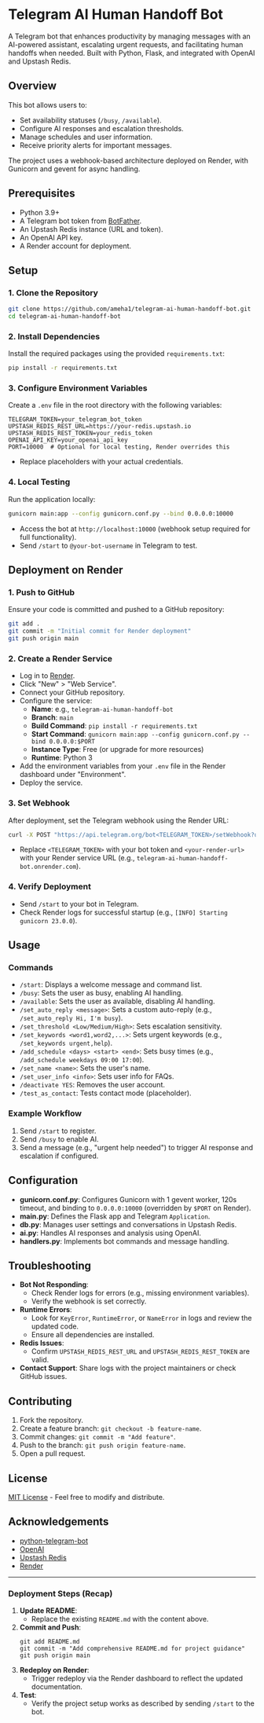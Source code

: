 
# Telegram AI Human Handoff Bot

A Telegram bot that enhances productivity by managing messages with an AI-powered assistant, escalating urgent requests, and facilitating human handoffs when needed. Built with Python, Flask, and integrated with OpenAI and Upstash Redis.

## Overview

This bot allows users to:
- Set availability statuses (`/busy`, `/available`).
- Configure AI responses and escalation thresholds.
- Manage schedules and user information.
- Receive priority alerts for important messages.

The project uses a webhook-based architecture deployed on Render, with Gunicorn and gevent for async handling.

## Prerequisites

- Python 3.9+
- A Telegram bot token from [BotFather](https://t.me/BotFather).
- An Upstash Redis instance (URL and token).
- An OpenAI API key.
- A Render account for deployment.

## Setup

### 1. Clone the Repository
```bash
git clone https://github.com/ameha1/telegram-ai-human-handoff-bot.git
cd telegram-ai-human-handoff-bot
```

### 2. Install Dependencies
Install the required packages using the provided `requirements.txt`:
```bash
pip install -r requirements.txt
```

### 3. Configure Environment Variables
Create a `.env` file in the root directory with the following variables:
```
TELEGRAM_TOKEN=your_telegram_bot_token
UPSTASH_REDIS_REST_URL=https://your-redis.upstash.io
UPSTASH_REDIS_REST_TOKEN=your_redis_token
OPENAI_API_KEY=your_openai_api_key
PORT=10000  # Optional for local testing, Render overrides this
```
- Replace placeholders with your actual credentials.

### 4. Local Testing
Run the application locally:
```bash
gunicorn main:app --config gunicorn.conf.py --bind 0.0.0.0:10000
```
- Access the bot at `http://localhost:10000` (webhook setup required for full functionality).
- Send `/start` to `@your-bot-username` in Telegram to test.

## Deployment on Render

### 1. Push to GitHub
Ensure your code is committed and pushed to a GitHub repository:
```bash
git add .
git commit -m "Initial commit for Render deployment"
git push origin main
```

### 2. Create a Render Service
- Log in to [Render](https://render.com/).
- Click "New" > "Web Service".
- Connect your GitHub repository.
- Configure the service:
  - **Name**: e.g., `telegram-ai-human-handoff-bot`
  - **Branch**: `main`
  - **Build Command**: `pip install -r requirements.txt`
  - **Start Command**: `gunicorn main:app --config gunicorn.conf.py --bind 0.0.0.0:$PORT`
  - **Instance Type**: Free (or upgrade for more resources)
  - **Runtime**: Python 3
- Add the environment variables from your `.env` file in the Render dashboard under "Environment".
- Deploy the service.

### 3. Set Webhook
After deployment, set the Telegram webhook using the Render URL:
```bash
curl -X POST "https://api.telegram.org/bot<TELEGRAM_TOKEN>/setWebhook?url=https://<your-render-url>.onrender.com/webhook"
```
- Replace `<TELEGRAM_TOKEN>` with your bot token and `<your-render-url>` with your Render service URL (e.g., `telegram-ai-human-handoff-bot.onrender.com`).

### 4. Verify Deployment
- Send `/start` to your bot in Telegram.
- Check Render logs for successful startup (e.g., `[INFO] Starting gunicorn 23.0.0`).

## Usage

### Commands
- `/start`: Displays a welcome message and command list.
- `/busy`: Sets the user as busy, enabling AI handling.
- `/available`: Sets the user as available, disabling AI handling.
- `/set_auto_reply <message>`: Sets a custom auto-reply (e.g., `/set_auto_reply Hi, I'm busy`).
- `/set_threshold <Low/Medium/High>`: Sets escalation sensitivity.
- `/set_keywords <word1,word2,...>`: Sets urgent keywords (e.g., `/set_keywords urgent,help`).
- `/add_schedule <days> <start> <end>`: Sets busy times (e.g., `/add_schedule weekdays 09:00 17:00`).
- `/set_name <name>`: Sets the user's name.
- `/set_user_info <info>`: Sets user info for FAQs.
- `/deactivate YES`: Removes the user account.
- `/test_as_contact`: Tests contact mode (placeholder).

### Example Workflow
1. Send `/start` to register.
2. Send `/busy` to enable AI.
3. Send a message (e.g., "urgent help needed") to trigger AI response and escalation if configured.

## Configuration

- **gunicorn.conf.py**: Configures Gunicorn with 1 gevent worker, 120s timeout, and binding to `0.0.0.0:10000` (overridden by `$PORT` on Render).
- **main.py**: Defines the Flask app and Telegram `Application`.
- **db.py**: Manages user settings and conversations in Upstash Redis.
- **ai.py**: Handles AI responses and analysis using OpenAI.
- **handlers.py**: Implements bot commands and message handling.

## Troubleshooting

- **Bot Not Responding**:
  - Check Render logs for errors (e.g., missing environment variables).
  - Verify the webhook is set correctly.
- **Runtime Errors**:
  - Look for `KeyError`, `RuntimeError`, or `NameError` in logs and review the updated code.
  - Ensure all dependencies are installed.
- **Redis Issues**:
  - Confirm `UPSTASH_REDIS_REST_URL` and `UPSTASH_REDIS_REST_TOKEN` are valid.
- **Contact Support**: Share logs with the project maintainers or check GitHub issues.

## Contributing

1. Fork the repository.
2. Create a feature branch: `git checkout -b feature-name`.
3. Commit changes: `git commit -m "Add feature"`.
4. Push to the branch: `git push origin feature-name`.
5. Open a pull request.

## License

[MIT License](LICENSE) - Feel free to modify and distribute.

## Acknowledgements

- [python-telegram-bot](https://github.com/python-telegram-bot/python-telegram-bot)
- [OpenAI](https://platform.openai.com/)
- [Upstash Redis](https://upstash.com/)
- [Render](https://render.com/)

---

### Deployment Steps (Recap)
1. **Update README**:
   - Replace the existing `README.md` with the content above.
2. **Commit and Push**:
   ```bash:disable-run
   git add README.md
   git commit -m "Add comprehensive README.md for project guidance"
   git push origin main
   ```
3. **Redeploy on Render**:
   - Trigger redeploy via the Render dashboard to reflect the updated documentation.
4. **Test**:
   - Verify the project setup works as described by sending `/start` to the bot.
